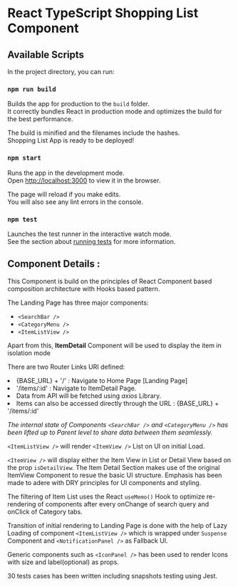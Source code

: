 # React TypeScript Shopping List Component

## Available Scripts

In the project directory, you can run:

### `npm run build`

Builds the app for production to the `build` folder.\
It correctly bundles React in production mode and optimizes the build for the best performance.

The build is minified and the filenames include the hashes.\
Shopping List App is ready to be deployed!

### `npm start`

Runs the app in the development mode.\
Open [http://localhost:3000](http://localhost:3000) to view it in the browser.

The page will reload if you make edits.\
You will also see any lint errors in the console.

### `npm test`

Launches the test runner in the interactive watch mode.\
See the section about [running tests](https://facebook.github.io/create-react-app/docs/running-tests) for more information.

## Component Details :

This Component is build on the principles of React Component based composition architecture with Hooks based pattern.

The Landing Page has three major components:

* ``` <SearchBar /> ```
* ``` <CategoryMenu /> ```
* ``` <ItemListView /> ```


Apart from this, **ItemDetail** Component will be used to display the item in isolation mode

There are two Router Links URI defined:

<li>{BASE_URL} + '/' : Navigate to Home Page [Landing Page]

<li> '/items/:id' : Navigate to ItemDetail Page.

<li> Data from API will be fetched using <i>axios</i> Library.</li>

<li> Items can also be accessed directly through the URL : {BASE_URL} + '/items/:id'</li>

<i>The internal state of Components ``` <SearchBar /> ``` and ``` <CategoryMenu /> ``` has been lifted up to Parent level to share data between them seamlessly.</i>

``` <ItemListView /> ``` will render ```<ItemView />``` List on UI on initial Load.

```<ItemView />``` will display either the Item View in List or Detail View based on the prop ```isDetailView```. The Item Detail Section makes use of the original ItemView Component to resue the basic UI structure. Emphasis has been made to adere with DRY principles for UI components and styling.

The filtering of Item List uses the React ```useMemo()``` Hook to optimize re-rendering of components after every onChange of search query and onClick of Category tabs.


Transition of initial rendering to Landing Page is done with the help of Lazy Loading of component ``` <ItemListView /> ``` which is wrapped under ```Suspense``` Component and  ```<NotificationPanel />``` as Fallback UI.


Generic components such as ```<IconPanel />``` has been used to render Icons with size and label(optional) as props.

30 tests cases has been written including snapshots testing using Jest.



